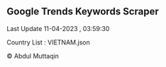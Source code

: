 

## Google Trends Keywords Scraper 
 
Last Update 11-04-2023 , 03:59:30

Country List :
VIETNAM.json



© Abdul Muttaqin 
